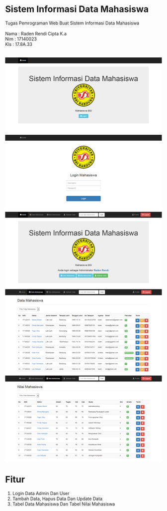 # Sistem Informasi Data Mahasiswa
Tugas Pemrograman Web Buat Sistem Informasi Data Mahasiswa<br /><br />
Nama : Raden Rendi Cipta K.a<br />
Nim  : 17140023<br />
Kls  : 17.8A.33<br />
<br />
<br />
<img src="1.png"><br />
<img src="2.png"><br />
<img src="3.png"><br />
<img src="4.png"><br />
<img src="5.png"><br />
# Fitur
1. Login Data Admin Dan User
2. Tambah Data, Hapus Data Dan Update Data
3. Tabel Data Mahasiswa Dan Tabel Nilai Mahasiswa
